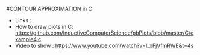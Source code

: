 #CONTOUR APPROXIMATION in C
- Links :
- How to draw plots in C: https://github.com/InductiveComputerScience/pbPlots/blob/master/C/example4.c
- Video to show : https://www.youtube.com/watch?v=I_xFjVfmRWE&t=4s
